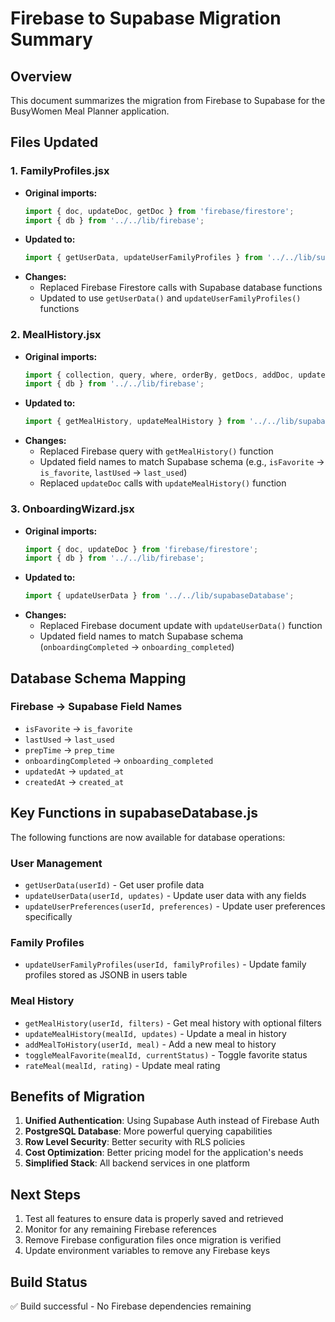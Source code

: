 # Firebase to Supabase Migration Summary

## Overview
This document summarizes the migration from Firebase to Supabase for the BusyWomen Meal Planner application.

## Files Updated

### 1. FamilyProfiles.jsx
- **Original imports:**
  ```javascript
  import { doc, updateDoc, getDoc } from 'firebase/firestore';
  import { db } from '../../lib/firebase';
  ```
- **Updated to:**
  ```javascript
  import { getUserData, updateUserFamilyProfiles } from '../../lib/supabaseDatabase';
  ```
- **Changes:** 
  - Replaced Firebase Firestore calls with Supabase database functions
  - Updated to use `getUserData()` and `updateUserFamilyProfiles()` functions

### 2. MealHistory.jsx
- **Original imports:**
  ```javascript
  import { collection, query, where, orderBy, getDocs, addDoc, updateDoc, doc } from 'firebase/firestore';
  import { db } from '../../lib/firebase';
  ```
- **Updated to:**
  ```javascript
  import { getMealHistory, updateMealHistory } from '../../lib/supabaseDatabase';
  ```
- **Changes:**
  - Replaced Firebase query with `getMealHistory()` function
  - Updated field names to match Supabase schema (e.g., `isFavorite` → `is_favorite`, `lastUsed` → `last_used`)
  - Replaced `updateDoc` calls with `updateMealHistory()` function

### 3. OnboardingWizard.jsx
- **Original imports:**
  ```javascript
  import { doc, updateDoc } from 'firebase/firestore';
  import { db } from '../../lib/firebase';
  ```
- **Updated to:**
  ```javascript
  import { updateUserData } from '../../lib/supabaseDatabase';
  ```
- **Changes:**
  - Replaced Firebase document update with `updateUserData()` function
  - Updated field names to match Supabase schema (`onboardingCompleted` → `onboarding_completed`)

## Database Schema Mapping

### Firebase → Supabase Field Names
- `isFavorite` → `is_favorite`
- `lastUsed` → `last_used`
- `prepTime` → `prep_time`
- `onboardingCompleted` → `onboarding_completed`
- `updatedAt` → `updated_at`
- `createdAt` → `created_at`

## Key Functions in supabaseDatabase.js

The following functions are now available for database operations:

### User Management
- `getUserData(userId)` - Get user profile data
- `updateUserData(userId, updates)` - Update user data with any fields
- `updateUserPreferences(userId, preferences)` - Update user preferences specifically

### Family Profiles
- `updateUserFamilyProfiles(userId, familyProfiles)` - Update family profiles stored as JSONB in users table

### Meal History
- `getMealHistory(userId, filters)` - Get meal history with optional filters
- `updateMealHistory(mealId, updates)` - Update a meal in history
- `addMealToHistory(userId, meal)` - Add a new meal to history
- `toggleMealFavorite(mealId, currentStatus)` - Toggle favorite status
- `rateMeal(mealId, rating)` - Update meal rating

## Benefits of Migration

1. **Unified Authentication**: Using Supabase Auth instead of Firebase Auth
2. **PostgreSQL Database**: More powerful querying capabilities
3. **Row Level Security**: Better security with RLS policies
4. **Cost Optimization**: Better pricing model for the application's needs
5. **Simplified Stack**: All backend services in one platform

## Next Steps

1. Test all features to ensure data is properly saved and retrieved
2. Monitor for any remaining Firebase references
3. Remove Firebase configuration files once migration is verified
4. Update environment variables to remove any Firebase keys

## Build Status

✅ Build successful - No Firebase dependencies remaining